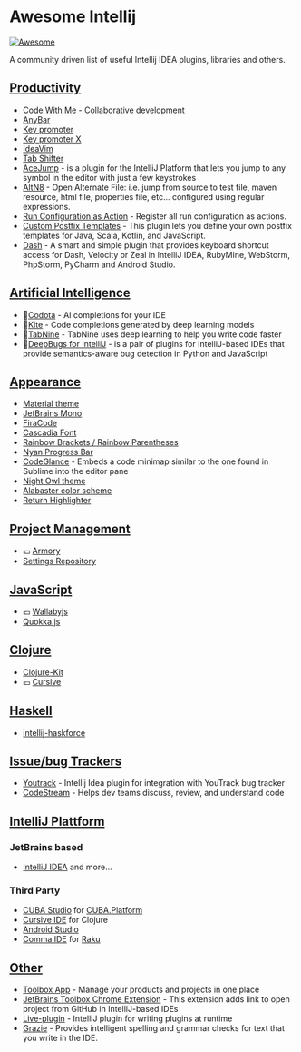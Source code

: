 # Awesome Intellij
[![Awesome](https://cdn.rawgit.com/sindresorhus/awesome/d7305f38d29fed78fa85652e3a63e154dd8e8829/media/badge.svg)](https://github.com/sindresorhus/awesome)

A community driven list of useful Intellij IDEA plugins, libraries and others.

## [Productivity](#productivity)
- [Code With Me](https://plugins.jetbrains.com/plugin/14896-code-with-me/) - Collaborative development
- [AnyBar](https://github.com/denofevil/AnyBarIdea)
- [Key promoter](https://plugins.jetbrains.com/plugin/1003)
- [Key promoter X](https://plugins.jetbrains.com/plugin/9792-key-promoter-x)
- [IdeaVim](https://github.com/JetBrains/ideavim)
- [Tab Shifter](https://github.com/dkandalov/tab-shifter)
- [AceJump](https://github.com/johnlindquist/AceJump) - is a plugin for the IntelliJ Platform that lets you jump to any symbol in the editor with just a few keystrokes
- [AltN8](https://plugins.jetbrains.com/plugin/1475-altn8) - Open Alternate File: i.e. jump from source to test file, maven resource, html file, properties file, etc... configured using regular expressions.
- [Run Configuration as Action](https://plugins.jetbrains.com/plugin/9448-run-configuration-as-action) - Register all run configuration as actions.
- [Custom Postfix Templates](https://github.com/xylo/intellij-postfix-templates#custom-postfix-templates-for-intellij-idea) - This plugin lets you define your own postfix templates for Java, Scala, Kotlin, and JavaScript.
- [Dash](https://github.com/gdelmas/IntelliJDashPlugin#readme) - A smart and simple plugin that provides keyboard shortcut access for Dash, Velocity or Zeal in IntelliJ IDEA, RubyMine, WebStorm, PhpStorm, PyCharm and Android Studio.

## [Artificial Intelligence](#ai)
- 🤖[Codota](https://www.codota.com/plugins/) - AI completions for your IDE
- 🤖[Kite](https://kite.com) - Code completions generated by deep learning models
- 🤖[TabNine](https://www.tabnine.com/) - TabNine uses deep learning to help you write code faster
- 🤖[DeepBugs for IntelliJ](https://github.com/JetBrains-Research/DeepBugsPlugin) - is a pair of plugins for IntelliJ-based IDEs that provide semantics-aware bug detection in Python and JavaScript


## [Appearance](#appearance)
- [Material theme](https://github.com/ChrisRM/material-theme-jetbrains)
- [JetBrains Mono](https://www.jetbrains.com/lp/mono/)
- [FiraCode](https://github.com/tonsky/FiraCode/wiki/Intellij-products-instructions)
- [Cascadia Font](https://github.com/microsoft/cascadia-code#setting-cascadia-code-in-intellij-ide-2019)
- [Rainbow Brackets / Rainbow Parentheses](https://plugins.jetbrains.com/plugin/10080-rainbow-brackets)
- [Nyan Progress Bar](https://plugins.jetbrains.com/plugin/8575-nyan-progress-bar)
- [CodeGlance](https://plugins.jetbrains.com/plugin/7275-codeglance) - Embeds a code minimap similar to the one found in Sublime into the editor pane
- [Night Owl theme](https://github.com/xdrop/night-owl-jetbrains)
- [Alabaster color scheme](https://github.com/tonsky/intellij-alabaster)
- [Return Highlighter](https://plugins.jetbrains.com/plugin/13303-return-highlighter)

## [Project Management](#project-management)
- :euro: [Armory](http://www.visprogramming.com/)
- [Settings Repository](https://github.com/JetBrains/intellij-community/tree/master/plugins/settings-repository)

## [JavaScript](#javascript)
- :euro: [Wallabyjs](https://wallabyjs.com/)
- [Quokka.js](https://github.com/wallabyjs/quokka)


## [Clojure](#clojure)
- [Clojure-Kit](https://github.com/gregsh/Clojure-Kit)
- :euro: [Cursive](https://cursive-ide.com/)


## [Haskell](#haskell)
- [intellij-haskforce](https://github.com/carymrobbins/intellij-haskforce)


## [Issue/bug Trackers](#issue-trackers)
- [Youtrack](https://github.com/jk1/youtrack-idea-plugin) - Intellij Idea plugin for integration with YouTrack bug tracker
- [CodeStream](https://plugins.jetbrains.com/plugin/12206-codestream) - Helps dev teams discuss, review, and understand code

## [IntelliJ Plattform](#appearance)

### JetBrains based
- [IntelliJ IDEA](https://www.jetbrains.com/idea/) and more...

### Third Party
- [CUBA Studio](https://www.cuba-platform.com/tools/) for [CUBA.Platform](https://www.cuba-platform.com)
- [Cursive IDE](https://cursive-ide.com/) for Clojure
- [Android Studio](https://developer.android.com/studio)
- [Comma IDE](https://commaide.com/) for [Raku](https://www.raku.org/)

## [Other](#other)
- [Toolbox App](https://blog.jetbrains.com/blog/2016/05/25/introducing-jetbrains-toolbox-app/) - Manage your products and projects in one place
- [JetBrains Toolbox Chrome Extension](https://chrome.google.com/webstore/detail/jetbrains-toolbox-extensi/offnedcbhjldheanlbojaefbfbllddna?hl=en) - This extension adds link to open project from GitHub in IntelliJ-based IDEs
- [Live-plugin](https://github.com/dkandalov/live-plugin) - IntelliJ plugin for writing plugins at runtime
- [Grazie](https://plugins.jetbrains.com/plugin/12175-grazie) - Provides intelligent spelling and grammar checks for text that you write in the IDE.
